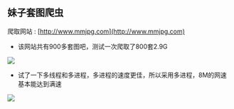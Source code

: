 ## 妹子套图爬虫
爬取网站 : [http://www.mmjpg.com](http://www.mmjpg.com)  

* 该网站共有900多套图吧，测试一次爬取了800套2.9G
 
![](https://github.com/chenjiandongx/mmjpg/blob/master/images/mmjpg_0.png)  

* 试了一下多线程和多进程，多进程的速度更佳，所以采用多进程，8M的网速基本能达到满速  

![](https://github.com/chenjiandongx/mmjpg/blob/master/images/mmjpg_1.png)

